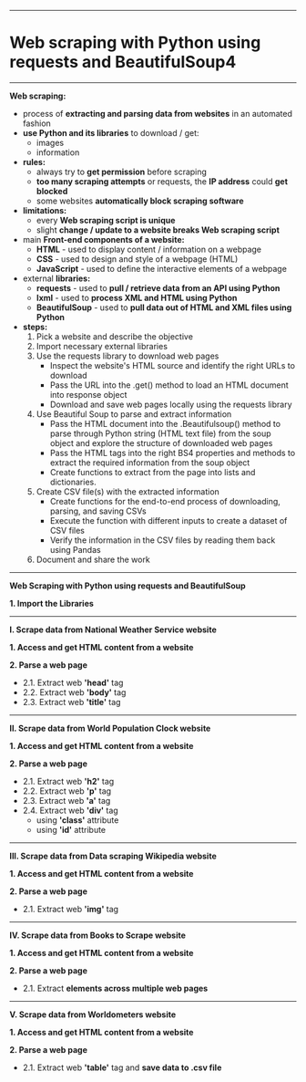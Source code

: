 -------------------------------------------------------------------------------------------------------------------------------------------------------------------
# Web scraping with Python using requests and BeautifulSoup4
-------------------------------------------------------------------------------------------------------------------------------------------------------------------

**Web scraping:**
- process of **extracting and parsing data from websites** in an automated fashion
- **use Python and its libraries** to download / get:
	- images
	- information
- **rules:**
	- always try to **get permission** before scraping
	- **too many scraping attempts** or requests, the **IP address** could **get blocked**
	- some websites **automatically block scraping software**
- **limitations:**   
	- every **Web scraping script is unique**
	- slight **change / update to a website breaks Web scraping script**
- main **Front-end components of a website:**
	- **HTML** - used to display content / information on a webpage
	- **CSS** - used to design and style of a webpage (HTML)
	- **JavaScript** - used to define the interactive elements of a webpage
-  external **libraries:**
	- **requests** - used to **pull / retrieve data from an API using Python**
	- **lxml** - used to **process XML and HTML using Python**
	- **BeautifulSoup** - used to **pull data out of HTML and XML files using Python**
- **steps:**
	1. Pick a website and describe the objective
	2. Import necessary external libraries
	3. Use the requests library to download web pages
		- Inspect the website's HTML source and identify the right URLs to download
		- Pass the URL into the .get() method to load an HTML document into response object
		- Download and save web pages locally using the requests library
	4. Use Beautiful Soup to parse and extract information
		- Pass the HTML document into the .Beautifulsoup() method to parse through Python string (HTML text file) from the soup object and explore the structure of downloaded web pages
		- Pass the HTML tags into the right BS4 properties and methods to extract the required information from the soup object
		- Create functions to extract from the page into lists and dictionaries.
	5. Create CSV file(s) with the extracted information
		- Create functions for the end-to-end process of downloading, parsing, and saving CSVs
		- Execute the function with different inputs to create a dataset of CSV files
		- Verify the information in the CSV files by reading them back using Pandas
	6. Document and share the work


___________________________________________________________________________________________________________________________________________


**Web Scraping with Python using requests and BeautifulSoup**

**1. Import the Libraries**

_________

**I. Scrape data from National Weather Service website**

**1. Access and get HTML content from a website**

**2. Parse a web page**
- 2.1. Extract web **'head'** tag
- 2.2. Extract web **'body'** tag
- 2.3. Extract web **'title'** tag

_________

**II. Scrape data from World Population Clock website**

**1. Access and get HTML content from a website**

**2. Parse a web page**
- 2.1. Extract web **'h2'** tag
- 2.2. Extract web **'p'** tag
- 2.3. Extract web **'a'** tag
- 2.4. Extract web **'div'** tag
	- using **'class'** attribute
	- using **'id'** attribute

_________

**III. Scrape data from Data scraping Wikipedia website**

**1. Access and get HTML content from a website**

**2. Parse a web page**
- 2.1. Extract web **'img'** tag

_________

**IV. Scrape data from Books to Scrape website**

**1. Access and get HTML content from a website**

**2. Parse a web page**
- 2.1. Extract **elements across multiple web pages**

_________

**V. Scrape data from Worldometers website**

**1. Access and get HTML content from a website**

**2. Parse a web page**
- 2.1. Extract web **'table'** tag and **save data to .csv file**
